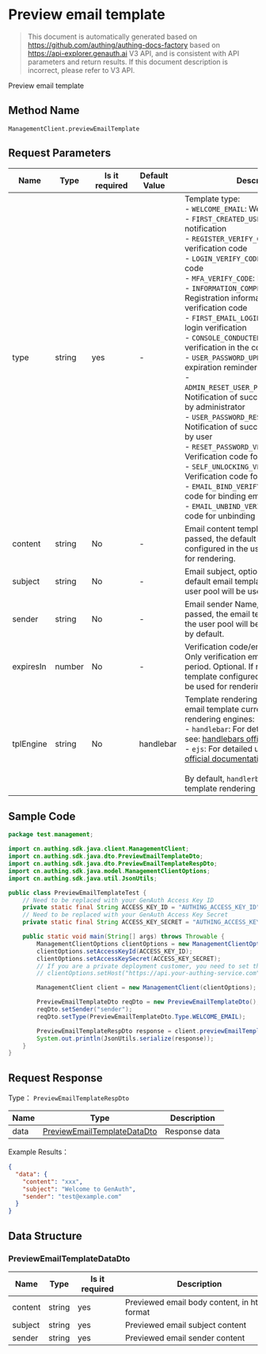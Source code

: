 # Preview email template

<!--
Warning ⚠️:
Do not modify this document directly,
https://github.com/Authing/authing-docs-factory
Use this project to generate
-->

<LastUpdated />

> This document is automatically generated based on https://github.com/authing/authing-docs-factory based on https://api-explorer.genauth.ai V3 API, and is consistent with API parameters and return results. If this document description is incorrect, please refer to V3 API.

Preview email template

## Method Name

`ManagementClient.previewEmailTemplate`

## Request Parameters

| Name      | Type   | <div style="width:80px">Is it required</div> | <div style="width:60px">Default Value</div> | <div style="width:300px">Description</div>                                                                                                                                                                                                                                                                                                                                                                                                                                                                                                                                                                                                                                                                                                                                                                                                                                                                                                                                                                                                                                             | <div style="width:200px">Example Value</div> |
| --------- | ------ | -------------------------------------------- | ------------------------------------------- | -------------------------------------------------------------------------------------------------------------------------------------------------------------------------------------------------------------------------------------------------------------------------------------------------------------------------------------------------------------------------------------------------------------------------------------------------------------------------------------------------------------------------------------------------------------------------------------------------------------------------------------------------------------------------------------------------------------------------------------------------------------------------------------------------------------------------------------------------------------------------------------------------------------------------------------------------------------------------------------------------------------------------------------------------------------------------------------- | -------------------------------------------- |
| type      | string | yes                                          | -                                           | Template type:<br>- `WELCOME_EMAIL`: Welcome email<br>- `FIRST_CREATED_USER`: First created user notification<br>- `REGISTER_VERIFY_CODE`: Registration verification code<br>- `LOGIN_VERIFY_CODE`: Login verification code<br>- `MFA_VERIFY_CODE`: MFA verification code<br>- `INFORMATION_COMPLETION_VERIFY_CODE`: Registration information completion verification code<br>- `FIRST_EMAIL_LOGIN_VERIFY`: First email login verification<br>- `CONSOLE_CONDUCTED_VERIFY`: Initiate email verification in the console<br>- `USER_PASSWORD_UPDATE_REMIND`: User expiration reminder<br>- `ADMIN_RESET_USER_PASSWORD_NOTIFICATION`: Notification of successful password reset by administrator<br>- `USER_PASSWORD_RESET_NOTIFICATION`: Notification of successful password reset by user<br>- `RESET_PASSWORD_VERIFY_CODE`: Verification code for password reset<br>- `SELF_UNLOCKING_VERIFY_CODE`: Verification code for self-unlocking<br>- `EMAIL_BIND_VERIFY_CODE`: Verification code for binding email<br>- `EMAIL_UNBIND_VERIFY_CODE`: Verification code for unbinding email<br> | `WELCOME_EMAIL`                              |
| content   | string | No                                           | -                                           | Email content template, optional. If not passed, the default email template configured in the user pool will be used for rendering.                                                                                                                                                                                                                                                                                                                                                                                                                                                                                                                                                                                                                                                                                                                                                                                                                                                                                                                                                    | `xxx`                                        |
| subject   | string | No                                           | -                                           | Email subject, optional. If not passed, the default email template configured in the user pool will be used for rendering.                                                                                                                                                                                                                                                                                                                                                                                                                                                                                                                                                                                                                                                                                                                                                                                                                                                                                                                                                             | `Welcome to {{app_name}}`                    |
| sender    | string | No                                           | -                                           | Email sender Name, optional. If not passed, the email template configured in the user pool will be used for rendering by default.                                                                                                                                                                                                                                                                                                                                                                                                                                                                                                                                                                                                                                                                                                                                                                                                                                                                                                                                                      | `{{client_name}}`                            |
| expiresIn | number | No                                           | -                                           | Verification code/email validity period. Only verification emails have validity period. Optional. If not passed, the email template configured in the user pool will be used for rendering by default.                                                                                                                                                                                                                                                                                                                                                                                                                                                                                                                                                                                                                                                                                                                                                                                                                                                                                 | `300`                                        |
| tplEngine | string | No                                           | handlebar                                   | Template rendering engine. GenAuth email template currently supports two rendering engines:<br>- `handlebar`: For detailed usage, please see: [handlebars official documentation](https://handlebarsjs.com/)<br>- `ejs`: For detailed usage, please see: [ejs official documentation](https://ejs.co/)<br><br>By default, `handlerbar` will be used as the template rendering engine. <br>                                                                                                                                                                                                                                                                                                                                                                                                                                                                                                                                                                                                                                                                                             | `handlebar`                                  |

## Sample Code

```java
package test.management;

import cn.authing.sdk.java.client.ManagementClient;
import cn.authing.sdk.java.dto.PreviewEmailTemplateDto;
import cn.authing.sdk.java.dto.PreviewEmailTemplateRespDto;
import cn.authing.sdk.java.model.ManagementClientOptions;
import cn.authing.sdk.java.util.JsonUtils;

public class PreviewEmailTemplateTest {
    // Need to be replaced with your GenAuth Access Key ID
    private static final String ACCESS_KEY_ID = "AUTHING_ACCESS_KEY_ID";
    // Need to be replaced with your GenAuth Access Key Secret
    private static final String ACCESS_KEY_SECRET = "AUTHING_ACCESS_KEY_SECRET";

    public static void main(String[] args) throws Throwable {
        ManagementClientOptions clientOptions = new ManagementClientOptions();
        clientOptions.setAccessKeyId(ACCESS_KEY_ID);
        clientOptions.setAccessKeySecret(ACCESS_KEY_SECRET);
        // If you are a private deployment customer, you need to set the GenAuth service domain name
        // clientOptions.setHost("https://api.your-authing-service.com");

        ManagementClient client = new ManagementClient(clientOptions);

        PreviewEmailTemplateDto reqDto = new PreviewEmailTemplateDto();
        reqDto.setSender("sender");
        reqDto.setType(PreviewEmailTemplateDto.Type.WELCOME_EMAIL);

        PreviewEmailTemplateRespDto response = client.previewEmailTemplate(reqDto);
        System.out.println(JsonUtils.serialize(response));
    }
}

```

## Request Response

Type： `PreviewEmailTemplateRespDto`

| Name | Type                                                                   | Description   |
| ---- | ---------------------------------------------------------------------- | ------------- |
| data | <a href="#PreviewEmailTemplateDataDto">PreviewEmailTemplateDataDto</a> | Response data |

Example Results：

```json
{
  "data": {
    "content": "xxx",
    "subject": "Welcome to GenAuth",
    "sender": "test@example.com"
  }
}
```

## Data Structure

### <a id="PreviewEmailTemplateDataDto"></a> PreviewEmailTemplateDataDto

| Name    | Type   | <div style="width:80px">Is it required</div> | <div style="width:300px">Description</div>   | <div style="width:200px">Example Value</div> |
| ------- | ------ | -------------------------------------------- | -------------------------------------------- | -------------------------------------------- |
| content | string | yes                                          | Previewed email body content, in html format | `xxx`                                        |
| subject | string | yes                                          | Previewed email subject content              | `Welcome to GenAuth`                         |
| sender  | string | yes                                          | Previewed email sender content               | `test@example.com`                           |
